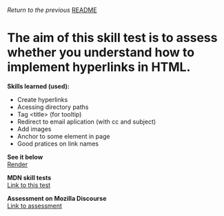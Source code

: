 <span><i>Return to the previous</i> <a href="https://github.com/alexandre-j-dev/MDN-Mozilla-Developer-Network/blob/HTML/Test%20your%20skills:%20Links/README.md"> README</a></span>

<h1> The aim of this skill test is to assess whether you understand how to implement hyperlinks in HTML. </h1>

<strong>Skills learned (used):</strong>
<ul>  
<li>Create hyperlinks</li>
<li>Acessing directory paths</li>
<li>Tag &lt;title&gt; (for tooltip)</li>
<li>Redirect to email aplication (with cc and subject)</li>  
<li>Add images</li> 
<li>Anchor to some element in page</li>
<li>Good pratices on link names</li>  
</ul>
  
 
<strong>See it below</strong><br>
<a href="https://htmlpreview.github.io/?https://github.com/alexandre-j-dev/MDN-Mozilla-Developer-Network/blob/HTML/Test%20your%20skills:%20Links/links.html"> Render </a><br>

<strong>MDN skill tests</strong><br>
<a href="https://developer.mozilla.org/en-US/docs/Learn/HTML/Introduction_to_HTML/Test_your_skills:_Links"> Link to this test </a><br>

<strong>Assessment on Mozilla Discourse</strong><br>
<a href="https://discourse.mozilla.org/t/assessment-wanted-for-links-skill-tests/106520">Link to assessment </a>


